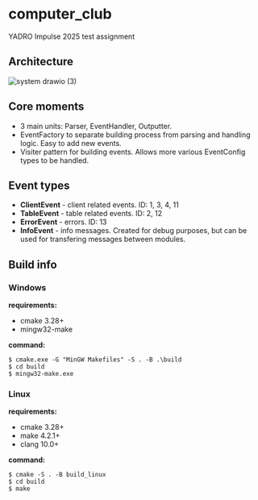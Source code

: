 # computer_club
YADRO Impulse 2025 test assignment

## Architecture  
![system drawio (3)](https://github.com/user-attachments/assets/9e10f89c-ef71-46bc-91b6-236a6c5498b1)
## Core moments  
- 3 main units: Parser, EventHandler, Outputter.  
- EventFactory to separate building process from parsing and handling logic. Easy to add new events.  
- Visiter pattern for building events. Allows more various EventConfig types to be handled.  

## Event types  
- **ClientEvent** - client related events. ID: 1, 3, 4, 11  
- **TableEvent** - table related events. ID: 2, 12
- **ErrorEvent** - errors. ID: 13
- **InfoEvent** - info messages. Created for debug purposes, but can be used for transfering messages between modules.  

## Build info   

### Windows  
**requirements:**  
- cmake 3.28+
- mingw32-make
  
**command:**  
```
$ cmake.exe -G "MinGW Makefiles" -S . -B .\build
$ cd build
$ mingw32-make.exe
```
### Linux  
**requirements:**  
- cmake 3.28+
- make 4.2.1+
- clang 10.0+
  
**command:**  
```
$ cmake -S . -B build_linux
$ cd build
$ make
```
